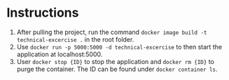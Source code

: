 # Instructions

1. After pulling the project, run the command `docker image build -t technical-excercise .` in the root folder.
2. Use `docker run -p 5000:5000 -d technical-excercise` to then start the application at localhost:5000.
3. User `docker stop {ID}` to stop the application and `docker rm {ID}` to purge the container. The ID can be found under `docker container ls`.